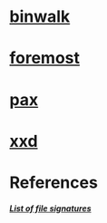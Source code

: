# [binwalk](binwalk/README.md)

# [foremost](foremost/README.md)

# [pax](pax/README.md)

# [xxd](xxd/README.md)

# References
##### [List of file signatures](https://en.wikipedia.org/wiki/List_of_file_signatures)